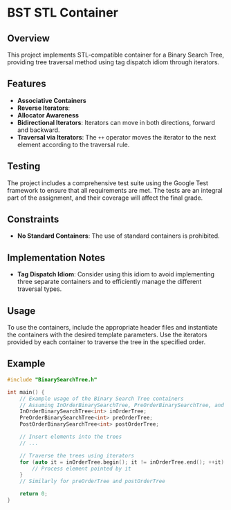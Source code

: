 # BST STL Container

## Overview

This project implements STL-compatible container for a Binary Search Tree, providing tree traversal method using tag dispatch idiom through iterators.

## Features

- **Associative Containers**
- **Reverse Iterators**:
- **Allocator Awareness**
- **Bidirectional Iterators**: Iterators can move in both directions, forward and backward.
- **Traversal via Iterators**: The `++` operator moves the iterator to the next element according to the traversal rule.

## Testing

The project includes a comprehensive test suite using the Google Test framework to ensure that all requirements are met. The tests are an integral part of the assignment, and their coverage will affect the final grade.

## Constraints


- **No Standard Containers**: The use of standard containers is prohibited.

## Implementation Notes


- **Tag Dispatch Idiom**: Consider using this idiom to avoid implementing three separate containers and to efficiently manage the different traversal types.

## Usage

To use the containers, include the appropriate header files and instantiate the containers with the desired template parameters. Use the iterators provided by each container to traverse the tree in the specified order.

## Example

```cpp
#include "BinarySearchTree.h"

int main() {
    // Example usage of the Binary Search Tree containers
    // Assuming InOrderBinarySearchTree, PreOrderBinarySearchTree, and PostOrderBinarySearchTree are implemented
    InOrderBinarySearchTree<int> inOrderTree;
    PreOrderBinarySearchTree<int> preOrderTree;
    PostOrderBinarySearchTree<int> postOrderTree;

    // Insert elements into the trees
    // ...

    // Traverse the trees using iterators
    for (auto it = inOrderTree.begin(); it != inOrderTree.end(); ++it) {
        // Process element pointed by it
    }
    // Similarly for preOrderTree and postOrderTree

    return 0;
}
